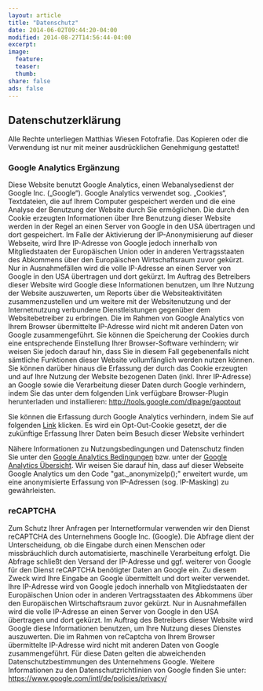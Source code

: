 ```yaml
---
layout: article
title: "Datenschutz"
date: 2014-06-02T09:44:20-04:00
modified: 2014-08-27T14:56:44-04:00
excerpt: 
image:
  feature:
  teaser:
  thumb:
share: false
ads: false
---
```



## Datenschutzerklärung


Alle Rechte unterliegen Matthias Wiesen Fotofrafie.
Das Kopieren oder die Verwendung ist nur mit meiner ausdrücklichen Genehmigung gestattet!

### Google Analytics Ergänzung

Diese Website benutzt Google Analytics, einen Webanalysedienst der Google Inc. („Google“). Google Analytics verwendet sog. „Cookies“, Textdateien, die auf Ihrem Computer gespeichert werden und die eine Analyse der Benutzung der Website durch Sie ermöglichen. Die durch den Cookie erzeugten Informationen über Ihre Benutzung dieser Website werden in der Regel an einen Server von Google in den USA übertragen und dort gespeichert. Im Falle der Aktivierung der IP-Anonymisierung auf dieser Webseite, wird Ihre IP-Adresse von Google jedoch innerhalb von Mitgliedstaaten der Europäischen Union oder in anderen Vertragsstaaten des Abkommens über den Europäischen Wirtschaftsraum zuvor gekürzt. Nur in Ausnahmefällen wird die volle IP-Adresse an einen Server von Google in den USA übertragen und dort gekürzt. Im Auftrag des Betreibers dieser Website wird Google diese Informationen benutzen, um Ihre Nutzung der Website auszuwerten, um Reports über die Websiteaktivitäten zusammenzustellen und um weitere mit der Websitenutzung und der Internetnutzung verbundene Dienstleistungen gegenüber dem Websitebetreiber zu erbringen. Die im Rahmen von Google Analytics von Ihrem Browser übermittelte IP-Adresse wird nicht mit anderen Daten von Google zusammengeführt. Sie können die Speicherung der Cookies durch eine entsprechende Einstellung Ihrer Browser-Software verhindern; wir weisen Sie jedoch darauf hin, dass Sie in diesem Fall gegebenenfalls nicht sämtliche Funktionen dieser Website vollumfänglich werden nutzen können. Sie können darüber hinaus die Erfassung der durch das Cookie erzeugten und auf Ihre Nutzung der Website bezogenen Daten (inkl. Ihrer IP-Adresse) an Google sowie die Verarbeitung dieser Daten durch Google verhindern, indem Sie das unter dem folgenden Link verfügbare Browser-Plugin herunterladen und installieren: http://tools.google.com/dlpage/gaoptout

Sie können die Erfassung durch Google Analytics verhindern, indem Sie auf folgenden [Link](javascript:%20gaOptOut(["UA-24230794-50"]);) klicken.
Es wird ein Opt-Out-Cookie gesetzt, der die zukünftige Erfassung Ihrer Daten beim Besuch dieser Website verhindert

Nähere Informationen zu Nutzungsbedingungen und Datenschutz finden Sie unter den [Google Analytics Bedingungen](https://www.google.com/analytics/terms/de.html) bzw. unter der [Google Analytics Übersicht](https://www.google.com/intl/de/policies/privacy/index.html). Wir weisen Sie darauf hin, dass auf dieser Webseite Google Analytics um den Code "gat._anonymizeIp();" erweitert wurde, um eine anonymisierte Erfassung von IP-Adressen (sog. IP-Masking) zu gewährleisten.

### reCAPTCHA

Zum Schutz Ihrer Anfragen per Internetformular verwenden wir den Dienst reCAPTCHA des Unternehmens Google Inc. (Google). Die Abfrage dient der Unterscheidung, ob die Eingabe durch einen Menschen oder missbräuchlich durch automatisierte, maschinelle Verarbeitung erfolgt. Die Abfrage schließt den Versand der IP-Adresse und ggf. weiterer von Google für den Dienst reCAPTCHA benötigter Daten an Google ein. Zu diesem Zweck wird Ihre Eingabe an Google übermittelt und dort weiter verwendet. Ihre IP-Adresse wird von Google jedoch innerhalb von Mitgliedstaaten der Europäischen Union oder in anderen Vertragsstaaten des Abkommens über den Europäischen Wirtschaftsraum zuvor gekürzt. Nur in Ausnahmefällen wird die volle IP-Adresse an einen Server von Google in den USA übertragen und dort gekürzt. Im Auftrag des Betreibers dieser Website wird Google diese Informationen benutzen, um Ihre Nutzung dieses Dienstes auszuwerten. Die im Rahmen von reCaptcha von Ihrem Browser übermittelte IP-Adresse wird nicht mit anderen Daten von Google zusammengeführt. Für diese Daten gelten die abweichenden Datenschutzbestimmungen des Unternehmens Google. Weitere Informationen zu den Datenschutzrichtlinien von Google finden Sie unter: https://www.google.com/intl/de/policies/privacy/
